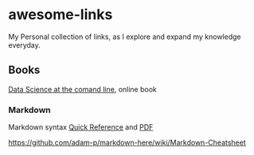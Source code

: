 # awesome-links

My Personal collection of links, as I explore and expand my knowledge everyday.

## Books

[Data Science at the comand line](https://www.datascienceatthecommandline.com/), online book

### Markdown 

Markdown syntax [Quick Reference](https://guides.github.com/features/mastering-markdown/) and [PDF](https://guides.github.com/pdfs/markdown-cheatsheet-online.pdf)

https://github.com/adam-p/markdown-here/wiki/Markdown-Cheatsheet



